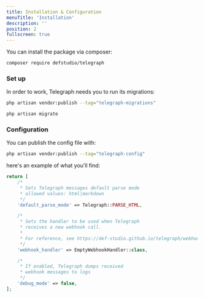 ```yaml
---
title: Installation & Configuration
menuTitle: 'Installation'
description: ''
position: 2
fullscreen: true
---
```


You can install the package via composer:

``` bash
composer require defstudio/telegraph
```

### Set up

In order to work, Telegraph needs you to run its migrations:

```bash
php artisan vendor:publish --tag="telegraph-migrations"
```
```bash
php artisan migrate
```

### Configuration

You can publish the config file with:

```bash
php artisan vendor:publish --tag="telegraph-config"
```

here's an example of what you'll find:

```php
return [
    /*
     * Sets Telegraph messages default parse mode
     * allowed values: html|markdown
     */
    'default_parse_mode' => Telegraph::PARSE_HTML,

    /*
     * Sets the handler to be used when Telegraph
     * receives a new webhook call.
     *
     * For reference, see https://def-studio.github.io/telegraph/webhooks/overview
     */
    'webhook_handler' => EmptyWebhookHandler::class,

    /*
     * If enabled, Telegraph dumps received
     * webhook messages to logs
     */
    'debug_mode' => false,
];
```
